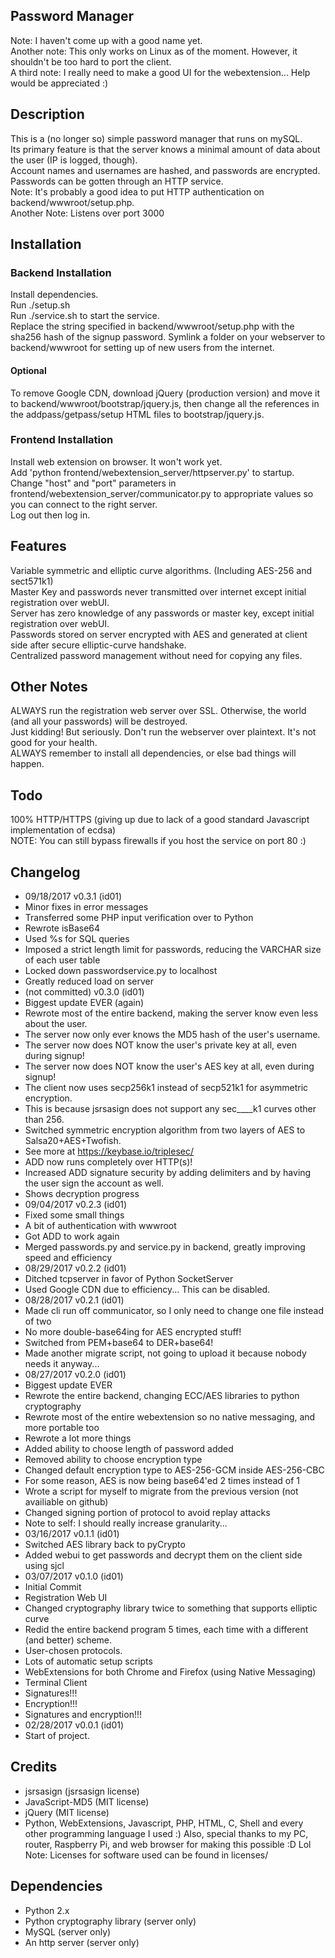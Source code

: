 ## Password Manager
Note: I haven't come up with a good name yet.  
Another note: This only works on Linux as of the moment. However, it shouldn't be too hard to port the client.  
A third note: I really need to make a good UI for the webextension... Help would be appreciated :)  

## Description
This is a (no longer so) simple password manager that runs on mySQL.  
Its primary feature is that the server knows a minimal amount of data about the user (IP is logged, though).  
Account names and usernames are hashed, and passwords are encrypted.  
Passwords can be gotten through an HTTP service.  
Note: It's probably a good idea to put HTTP authentication on backend/wwwroot/setup.php.  
Another Note: Listens over port 3000  

## Installation
### Backend Installation
Install dependencies.  
Run ./setup.sh  
Run ./service.sh to start the service.  
Replace the string specified in backend/wwwroot/setup.php with the sha256 hash of the signup password.
Symlink a folder on your webserver to backend/wwwroot for setting up of new users from the internet.  
#### Optional
To remove Google CDN, download jQuery (production version) and move it to backend/wwwroot/bootstrap/jquery.js, then change
all the references in the addpass/getpass/setup HTML files to bootstrap/jquery.js.  

### Frontend Installation
Install web extension on browser. It won't work yet.  
Add 'python frontend/webextension_server/httpserver.py' to startup.  
Change "host" and "port" parameters in frontend/webextension_server/communicator.py 
to appropriate values so you can connect to the right server.  
Log out then log in.  

## Features
Variable symmetric and elliptic curve algorithms. (Including AES-256 and sect571k1)  
Master Key and passwords never transmitted over internet except initial registration over webUI.  
Server has zero knowledge of any passwords or master key, except initial registration over webUI.  
Passwords stored on server encrypted with AES and generated at client side after secure elliptic-curve handshake.  
Centralized password management without need for copying any files.  

## Other Notes
ALWAYS run the registration web server over SSL. Otherwise, the world (and all your passwords) will be destroyed.  
Just kidding! But seriously. Don't run the webserver over plaintext. It's not good for your health.  
ALWAYS remember to install all dependencies, or else bad things will happen.  

## Todo
100% HTTP/HTTPS (giving up due to lack of a good standard Javascript implementation of ecdsa)  
NOTE: You can still bypass firewalls if you host the service on port 80 :)  

## Changelog
* 09/18/2017 v0.3.1 (id01)
 * Minor fixes in error messages  
 * Transferred some PHP input verification over to Python  
 * Rewrote isBase64  
 * Used %s for SQL queries  
 * Imposed a strict length limit for passwords, reducing the VARCHAR size of each user table  
 * Locked down passwordservice.py to localhost  
 * Greatly reduced load on server  
* (not committed) v0.3.0 (id01)
 * Biggest update EVER (again)  
 * Rewrote most of the entire backend, making the server know even less about the user.  
  * The server now only ever knows the MD5 hash of the user's username.
  * The server now does NOT know the user's private key at all, even during signup!
  * The server now does NOT know the user's AES key at all, even during signup!
 * The client now uses secp256k1 instead of secp521k1 for asymmetric encryption.  
  * This is because jsrsasign does not support any sec____k1 curves other than 256.
 * Switched symmetric encryption algorithm from two layers of AES to Salsa20+AES+Twofish.  
  * See more at https://keybase.io/triplesec/
 * ADD now runs completely over HTTP(s)!  
 * Increased ADD signature security by adding delimiters and by having the user sign the account as well.  
 * Shows decryption progress  
* 09/04/2017 v0.2.3 (id01)
 * Fixed some small things  
 * A bit of authentication with wwwroot  
 * Got ADD to work again  
 * Merged passwords.py and service.py in backend, greatly improving speed and efficiency  
* 08/29/2017 v0.2.2 (id01)  
 * Ditched tcpserver in favor of Python SocketServer  
 * Used Google CDN due to efficiency... This can be disabled.  
* 08/28/2017 v0.2.1 (id01)  
 * Made cli run off communicator, so I only need to change one file instead of two  
 * No more double-base64ing for AES encrypted stuff!  
 * Switched from PEM+base64 to DER+base64!  
 * Made another migrate script, not going to upload it because nobody needs it anyway...  
* 08/27/2017 v0.2.0 (id01)  
 * Biggest update EVER  
 * Rewrote the entire backend, changing ECC/AES libraries to python cryptography  
 * Rewrote most of the entire webextension so no native messaging, and more portable too  
 * Rewrote a lot more things  
 * Added ability to choose length of password added  
 * Removed ability to choose encryption type  
 * Changed default encryption type to AES-256-GCM inside AES-256-CBC  
 * For some reason, AES is now being base64'ed 2 times instead of 1  
 * Wrote a script for myself to migrate from the previous version (not availiable on github)  
 * Changed signing portion of protocol to avoid replay attacks  
 * Note to self: I should really increase granularity...  
* 03/16/2017 v0.1.1 (id01)  
 * Switched AES library back to pyCrypto  
 * Added webui to get passwords and decrypt them on the client side using sjcl  
* 03/07/2017 v0.1.0 (id01)  
 * Initial Commit  
 * Registration Web UI  
 * Changed cryptography library twice to something that supports elliptic curve  
 * Redid the entire backend program 5 times, each time with a different (and better) scheme.  
 * User-chosen protocols.  
 * Lots of automatic setup scripts  
 * WebExtensions for both Chrome and Firefox (using Native Messaging)  
 * Terminal Client  
 * Signatures!!!  
 * Encryption!!!  
 * Signatures and encryption!!!  
* 02/28/2017 v0.0.1 (id01)  
 * Start of project.  

## Credits
* jsrsasign (jsrsasign license)  
* JavaScript-MD5 (MIT license)  
* jQuery (MIT license)  
* Python, WebExtensions, Javascript, PHP, HTML, C, Shell and every other programming language I used :)
 Also, special thanks to my PC, router, Raspberry Pi, and web browser for making this possible :D Lol
Note: Licenses for software used can be found in licenses/

## Dependencies
* Python 2.x  
* Python cryptography library (server only)  
* MySQL (server only)  
* An http server (server only)  
